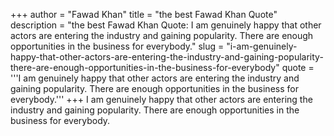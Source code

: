 +++
author = "Fawad Khan"
title = "the best Fawad Khan Quote"
description = "the best Fawad Khan Quote: I am genuinely happy that other actors are entering the industry and gaining popularity. There are enough opportunities in the business for everybody."
slug = "i-am-genuinely-happy-that-other-actors-are-entering-the-industry-and-gaining-popularity-there-are-enough-opportunities-in-the-business-for-everybody"
quote = '''I am genuinely happy that other actors are entering the industry and gaining popularity. There are enough opportunities in the business for everybody.'''
+++
I am genuinely happy that other actors are entering the industry and gaining popularity. There are enough opportunities in the business for everybody.
